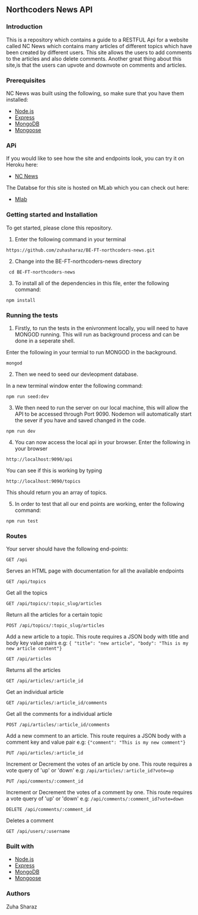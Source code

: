 ## Northcoders News API

### Introduction

This is a repository which contains a guide to a RESTFUL Api for a website called NC News which contains
many articles of different topics which have been created by different users.
This site allows the users to add comments to the articles and also delete comments.
Another great thing about this site,is that the users can upvote and downvote on comments and articles.

### Prerequisites

NC News was built using the following, so make sure that you have them installed:

- [Node.js](https://nodejs.org/en/)
- [Express](https://expressjs.com/)
- [MongoDB](https://www.mongodb.com/)
- [Mongoose](http://mongoosejs.com/)

### APi

If you would like to see how the site and endpoints look, you can try it on Heroku here:

- [NC News](https://ncnewsapi.herokuapp.com/api/)

The Databse for this site is hosted on MLab which you can check out here:

- [Mlab](https://mlab.com/databases/northcodersnews#collections)

### Getting started and Installation

To get started, please clone this repository.

1.  Enter the following command in your terminal

```http
https://github.com/zuhasharaz/BE-FT-northcoders-news.git
```

2.  Change into the BE-FT-northcoders-news directory

```http
 cd BE-FT-northcoders-news
```

3.  To install all of the dependencies in this file, enter the following command:

```http
npm install
```

### Running the tests

1.  Firstly, to run the tests in the enivronment locally, you will need to have MONGOD running.
    This will run as background process and can be done in a seperate shell.

Enter the following in your termial to run MONGOD in the background.

```http
mongod
```

2.  Then we need to seed our devleopment database.

In a new terminal window enter the following command:

```http
npm run seed:dev
```

3.  We then need to run the server on our local machine, this will allow the API to be accessed
    through Port 9090. Nodemon will automatically start the sever if you have and saved changed in the code.

```http
npm run dev
```

4.  You can now access the local api in your browser.
    Enter the following in your browser

```http
http://localhost:9090/api
```

You can see if this is working by typing

```http
http://localhost:9090/topics
```

This should return you an array of topics.

5.  In order to test that all our end points are working, enter the following command:

```http
npm run test
```

### Routes

Your server should have the following end-points:

```http
GET /api
```

Serves an HTML page with documentation for all the available endpoints

```http
GET /api/topics
```

Get all the topics

```http
GET /api/topics/:topic_slug/articles
```

Return all the articles for a certain topic

```http
POST /api/topics/:topic_slug/articles
```

Add a new article to a topic. This route requires a JSON body with title and body key value pairs
e.g: `{ "title": "new article", "body": "This is my new article content"}`

```http
GET /api/articles
```

Returns all the articles

```http
GET /api/articles/:article_id
```

Get an individual article

```http
GET /api/articles/:article_id/comments
```

Get all the comments for a individual article

```http
POST /api/articles/:article_id/comments
```

Add a new comment to an article. This route requires a JSON body with a comment key and value pair
e.g: `{"comment": "This is my new comment"}`

```http
PUT /api/articles/:article_id
```

Increment or Decrement the votes of an article by one. This route requires a vote query of 'up' or 'down'
e.g: `/api/articles/:article_id?vote=up`

```http
PUT /api/comments/:comment_id
```

Increment or Decrement the votes of a comment by one. This route requires a vote query of 'up' or 'down'
e.g: `/api/comments/:comment_id?vote=down`

```http
DELETE /api/comments/:comment_id
```

Deletes a comment

```http
GET /api/users/:username
```

### Built with

- [Node.js](https://nodejs.org/en/)
- [Express](https://expressjs.com/)
- [MongoDB](https://www.mongodb.com/)
- [Mongoose](http://mongoosejs.com/)

### Authors

Zuha Sharaz
